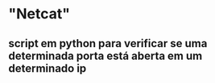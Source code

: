 # "Netcat"

## script em python para verificar se uma determinada porta está aberta em um determinado ip
